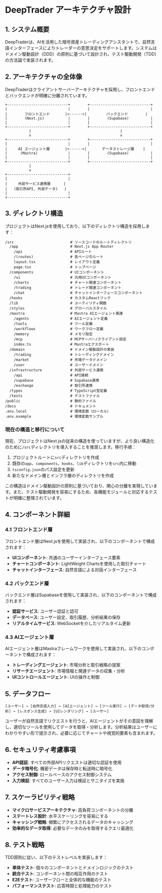 # DeepTrader アーキテクチャ設計

## 1. システム概要

DeepTraderは、AIを活用した暗号資産トレーディングアシスタントで、自然言語インターフェースによりトレーダーの意思決定をサポートします。システムはドメイン駆動設計（DDD）の原則に基づいて設計され、テスト駆動開発（TDD）の方法論で実装されます。

## 2. アーキテクチャの全体像

DeepTraderはクライアントサーバーアーキテクチャを採用し、フロントエンドとバックエンドが明確に分離されています。

```
+----------------------------+        +----------------------------+
|                            |        |                            |
|        フロントエンド       |<------>|         バックエンド        |
|        (Next.js)           |        |        (Supabase)          |
|                            |        |                            |
+----------------------------+        +----------------------------+
           |                                         |
           v                                         v
+----------------------------+        +----------------------------+
|                            |        |                            |
|     AI エージェント層       |<------>|       データストレージ層    |
|      (Mastra)              |        |        (Supabase)          |
|                            |        |                            |
+----------------------------+        +----------------------------+
           |
           v
+----------------------------+
|                            |
|     外部サービス連携層      |
|   (取引所API, 外部データ)   |
|                            |
+----------------------------+
```

## 3. ディレクトリ構造

プロジェクトはNext.jsを使用しており、以下のディレクトリ構造を採用します：

```
/src                          # ソースコードのルートディレクトリ
  /app                        # Next.js App Router
    /api                      # APIルート
    /(routes)                 # 各ページのルート
    layout.tsx                # レイアウト定義
    page.tsx                  # トップページ
  /components                 # UIコンポーネント
    /ui                       # 汎用UIコンポーネント
    /charts                   # チャート関連コンポーネント
    /trading                  # トレード関連コンポーネント
    /chat                     # チャットインターフェースコンポーネント
  /hooks                      # カスタムReactフック
  /lib                        # ユーティリティ関数
  /styles                     # グローバルスタイル
  /mastra                     # Mastra AIエージェント関連
    /agents                   # AIエージェント定義
    /tools                    # ツール定義
    /workflows                # ワークフロー定義
    /memory                   # メモリ設定
    /mcp                      # MCPサーバー/クライアント設定
    index.ts                  # Mastraエクスポート
  /domain                     # ドメイン駆動設計の実装
    /trading                  # トレーディングドメイン
    /market                   # 市場データドメイン
    /user                     # ユーザードメイン
  /infrastructure             # 外部サービス連携
    /api                      # API接続
    /supabase                 # Supabase連携
    /exchange                 # 取引所連携
  /types                      # TypeScript型定義
  /tests                      # テストファイル
/public                       # 静的ファイル
/docs                         # ドキュメント
.env.local                    # 環境変数（ローカル）
.env.example                  # 環境変数サンプル
```

### 現在の構造と移行について

現在、プロジェクトはNext.jsの従来の構造を使っていますが、より良い構造化のために`/src`ディレクトリを導入することを推奨します。移行手順：

1. プロジェクトルートに`src`ディレクトリを作成
2. 既存の`app`、`components`、`hooks`、`lib`ディレクトリを`src`内に移動
3. `tsconfig.json`のパス設定を更新
4. 新たなドメイン層とインフラ層のディレクトリを作成

この構造はドメイン駆動設計の原則に基づいており、関心の分離を実現しています。また、テスト駆動開発を容易にするため、各機能モジュールと対応するテストが明確に整理されています。

## 4. コンポーネント詳細

### 4.1 フロントエンド層

フロントエンド層はNext.jsを使用して実装され、以下のコンポーネントで構成されます：

- **UIコンポーネント**: 共通のユーザーインターフェース要素
- **チャートコンポーネント**: LightWeight Chartsを使用した取引チャート
- **チャットインターフェース**: 自然言語による対話インターフェース

### 4.2 バックエンド層

バックエンド層はSupabaseを使用して実装され、以下のコンポーネントで構成されます：

- **認証サービス**: ユーザー認証と認可
- **データベース**: ユーザー設定、取引履歴、分析結果の保存
- **リアルタイムサービス**: WebSocketを介したリアルタイム更新

### 4.3 AIエージェント層

AIエージェント層はMastraフレームワークを使用して実装され、以下のコンポーネントで構成されます：

- **トレーディングエージェント**: 市場分析と取引戦略の提案
- **リサーチエージェント**: 市場情報と関連データの収集・分析
- **UIコントロールエージェント**: UIの操作と制御

## 5. データフロー

```
[ユーザー] → [自然言語入力] → [AIエージェント] → [ツール実行] → [データ取得/分析] → [レスポンス生成] → [UIレンダリング] → [ユーザー]
```

ユーザーが自然言語でリクエストを行うと、AIエージェントがその意図を理解し、適切なツールを使用してデータを取得・分析します。分析結果はユーザーにわかりやすい形で提示され、必要に応じてチャートや視覚的要素も含まれます。

## 6. セキュリティ考慮事項

- **API認証**: すべての外部APIリクエストは適切な認証を使用
- **データ暗号化**: 機密データは保存時と転送時に暗号化
- **アクセス制御**: ロールベースのアクセス制御システム
- **入力検証**: すべてのユーザー入力は検証とサニタイズを実施

## 7. スケーラビリティ戦略

- **マイクロサービスアーキテクチャ**: 高負荷コンポーネントの分離
- **ステートレス設計**: 水平スケーリングを容易にする
- **キャッシング戦略**: 頻繁にアクセスされるデータのキャッシング
- **効率的なデータ取得**: 必要なデータのみを取得するクエリ最適化

## 8. テスト戦略

TDD原則に従い、以下のテストレベルを実装します：

- **単体テスト**: 個々のコンポーネントとドメインロジックのテスト
- **統合テスト**: コンポーネント間の相互作用のテスト
- **E2Eテスト**: ユーザーフローと全体的な機能のテスト
- **パフォーマンステスト**: 応答時間と処理能力のテスト
